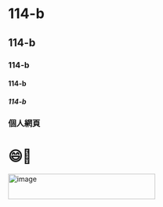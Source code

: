 # 114-b
## 114-b
### 114-b
#### 114-b
##### 114-b

### 個人網頁

# 😄🐶

<img width="300" height="52" alt="image" src="https://github.com/user-attachments/assets/ee311908-f35a-4d99-b75a-015af28e2208" />
